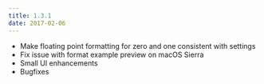 ```yaml
---
title: 1.3.1
date: 2017-02-06
---
```


- Make floating point formatting for zero and one consistent with settings
- Fix issue with format example preview on macOS Sierra
- Small UI enhancements
- Bugfixes
